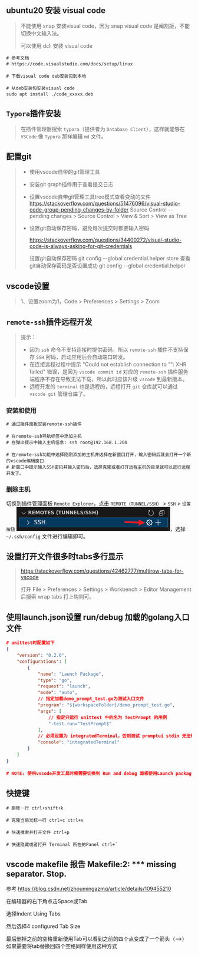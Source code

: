 ## ubuntu20 安装 visual code

> 不能使用 snap 安装visual code，因为 snap visual code 是阉割版，不能切换中文输入法。
>
> 可以使用 dcli 安装 visual code

```shell
# 参考文档
# https://code.visualstudio.com/docs/setup/linux

# 下载visual code deb安装包到本地

# 从deb安装包安装visual code
sudo apt install ./code_xxxxx.deb
```

## `Typora`插件安装

> 在插件管理器搜索 `typora`（提供者为 `Database Client`），这样就能够在 `VSCode` 像 `Typora` 那样编辑 `md` 文件。

## 配置git

> - 使用vscode自带的git管理工具
> - 安装git graph插件用于查看提交日志
> - 设置vscode自带git管理工具tree模式查看变动的文件
>   https://stackoverflow.com/questions/51476096/visual-studio-code-group-pending-changes-by-folder
>   Source Control -- pending changes > Source Control > View & Sort > View as Tree
> - 设置git自动保存密码，避免每次提交时都要输入密码
>
>   https://stackoverflow.com/questions/34400272/visual-studio-code-is-always-asking-for-git-credentials
>
>   设置git自动保存密码 git config --global credential.helper store
>   查看git自动保存密码是否设置成功 git config --global credential.helper

## vscode设置

> 1、设置zoom为1，Code > Preferences > Settings > Zoom

## `remote-ssh`插件远程开发

> 提示：
>
> - 因为 `ssh` 命令不支持连接时提供密码，所以 `remote-ssh` 插件不支持保存 `SSH` 密码，启动应用后会自动端口转发。
> - 在连接远程过程中提示 "Could not establish connection to "": XHR failed" 错误，是因为 `vscode commit id` 对应的 `remote-ssh` 插件服务端程序不存在导致无法下载，所以此时应该升级 `vscode` 到最新版本。
> - 远程开发的 `terminal` 也是远程的，远程打开 `git` 仓库就可以通过 `vscode git` 管理仓库了。

### 安装和使用

```shell
# 通过插件面板安装remote-ssh插件

# 在remote-ssh导航标签中添加主机
# 在弹出提示中输入主机信息: ssh root@192.168.1.200

# 在remote-ssh功能中选择刚刚添加的主机并选择在新窗口打开，输入密码后就会打开一个新的vscode编辑窗口
# 新窗口中提示输入SSH密码并输入密码后，选择克隆或者打开远程主机的目录就可以进行远程开发了。
```

### 删除主机

切换到插件管理面板 `Remote Explorer`，点击 `REMOTE（TUNNEL/SSH）` > `SSH` > `设置按钮` ![image-20250904144848760](image-20250904144848760.png)，选择 `~/.ssh/config` 文件进行编辑即可。

## 设置打开文件很多时tabs多行显示

> https://stackoverflow.com/questions/42462777/multirow-tabs-for-vscode
>
> 打开 File > Preferences > Settings > Workbench > Editor Management 后搜索 wrap tabs 打上钩则可。

## 使用launch.json设置 run/debug 加载的golang入口文件

```json
# unittest时配置如下
{
    "version": "0.2.0",
    "configurations": [
        {
            "name": "Launch Package",
            "type": "go",
            "request": "launch",
            "mode": "auto",
            // 指定加载demo_prompt_test.go为测试入口文件
            "program": "${workspaceFolder}/demo_prompt_test.go",
            "args": [
            	// 指定只运行 unittest 中的名为 TestPrompt 的用例
                "-test.run=^TestPrompt$"
            ],
            // 必须设置为 integratedTerminal，否则测试 promptui stdin 无法输入
            "console": "integratedTerminal"
        }
    ]
}

# NOTE: 使用vscode开发工具时候需要切换到 Run and debug 面板使用Launch package调试，不能使用源码测试函数上面的 run test和 debug test功能，因为此功能不能加载 launch.json
```

## 快捷键

```shell
# 删除一行 ctrl+shift+k

# 克隆当前光标一行 ctrl+c ctrl+v

# 快速搜索并打开文件 ctrl+p

# 快速隐藏或者打开 Terminal 所在的Panel ctrl+`
```

## vscode makefile 报告 Makefile:2: *** missing separator.  Stop.

参考
https://blog.csdn.net/zhoumingazmq/article/details/109455210

在编辑器的右下角点击Space或Tab

选择Indent Using Tabs

然后选择4 configured Tab Size

最后删掉之前的空格重新使用Tab可以看到之前的四个点变成了一个箭头（–>）如果需要将tab替换回四个空格同样使用这种方式
